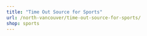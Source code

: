```yaml
---
title: "Time Out Source for Sports"
url: /north-vancouver/time-out-source-for-sports/
shop: sports
---
```


